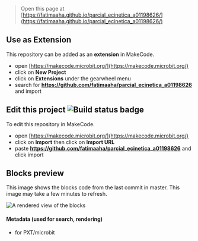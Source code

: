 
> Open this page at [https://fatimaaha.github.io/parcial_ecinetica_a01198626/](https://fatimaaha.github.io/parcial_ecinetica_a01198626/)

## Use as Extension

This repository can be added as an **extension** in MakeCode.

* open [https://makecode.microbit.org/](https://makecode.microbit.org/)
* click on **New Project**
* click on **Extensions** under the gearwheel menu
* search for **https://github.com/fatimaaha/parcial_ecinetica_a01198626** and import

## Edit this project ![Build status badge](https://github.com/fatimaaha/parcial_ecinetica_a01198626/workflows/MakeCode/badge.svg)

To edit this repository in MakeCode.

* open [https://makecode.microbit.org/](https://makecode.microbit.org/)
* click on **Import** then click on **Import URL**
* paste **https://github.com/fatimaaha/parcial_ecinetica_a01198626** and click import

## Blocks preview

This image shows the blocks code from the last commit in master.
This image may take a few minutes to refresh.

![A rendered view of the blocks](https://github.com/fatimaaha/parcial_ecinetica_a01198626/raw/master/.github/makecode/blocks.png)

#### Metadata (used for search, rendering)

* for PXT/microbit
<script src="https://makecode.com/gh-pages-embed.js"></script><script>makeCodeRender("{{ site.makecode.home_url }}", "{{ site.github.owner_name }}/{{ site.github.repository_name }}");</script>
